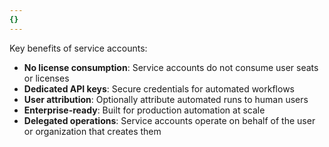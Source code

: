 ```yaml
---
{}
---
```


Key benefits of service accounts:
- **No license consumption**: Service accounts do not consume user seats or licenses
- **Dedicated API keys**: Secure credentials for automated workflows
- **User attribution**: Optionally attribute automated runs to human users
- **Enterprise-ready**: Built for production automation at scale
- **Delegated operations**: Service accounts operate on behalf of the user or organization that creates them